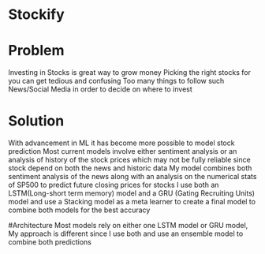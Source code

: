 # Stockify

# Problem
Investing in Stocks is great way to grow money
Picking the right stocks for you can get tedious and confusing
Too many things to follow such News/Social Media in order to decide on where to invest 

# Solution
With advancement in ML it has become more possible to model stock prediction
Most current models involve either sentiment analysis or an analysis of history of the stock prices which may not be fully reliable since stock depend on both the news and historic data
My model combines both sentiment analysis of the news along with an analysis on the numerical stats of SP500 to predict future closing prices for stocks
I use both an LSTM(Long-short term memory) model and a GRU (Gating Recruiting Units) model and use a Stacking model as a meta learner to create a final model to combine both models for the best accuracy

#Architecture
Most models rely on either one LSTM model or GRU model, My approach is different since I use both and use an ensemble model to combine both predictions
